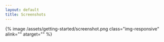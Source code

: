 ```yaml
---
layout: default
title: Screenshots
---
```


{% image /assets/getting-started/screenshot.png class="img-responsive" alink="" atarget="" %}

